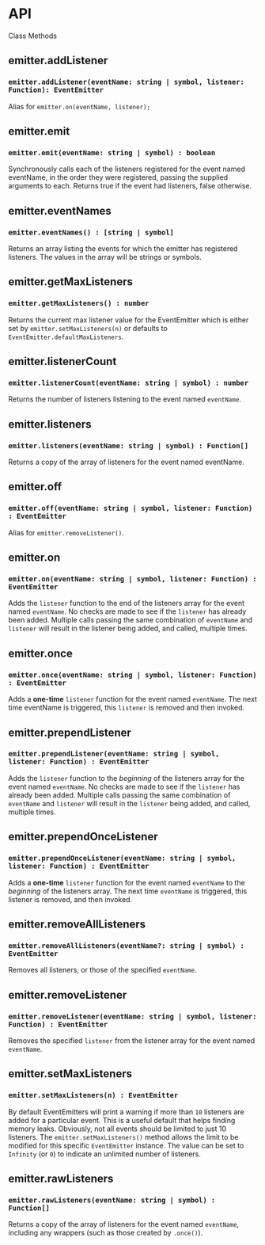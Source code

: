 # API

Class Methods

## emitter.addListener

### `emitter.addListener(eventName: string | symbol, listener: Function): EventEmitter`

Alias for `emitter.on(eventName, listener);`

## emitter.emit

### `emitter.emit(eventName: string | symbol) : boolean`

Synchronously calls each of the listeners registered for the event named eventName, in the order they were registered, passing the supplied arguments to each. Returns true if the event had listeners, false otherwise.

## emitter.eventNames

### `emitter.eventNames() : [string | symbol]`

Returns an array listing the events for which the emitter has registered listeners. The values in the array will be strings or symbols.

## emitter.getMaxListeners

### `emitter.getMaxListeners() : number`

Returns the current max listener value for the EventEmitter which is either set by `emitter.setMaxListeners(n)` or defaults to `EventEmitter.defaultMaxListeners`.

## emitter.listenerCount

### `emitter.listenerCount(eventName: string | symbol) : number`

Returns the number of listeners listening to the event named `eventName`.

## emitter.listeners

### `emitter.listeners(eventName: string | symbol) : Function[]`

Returns a copy of the array of listeners for the event named eventName.

## emitter.off

### `emitter.off(eventName: string | symbol, listener: Function) : EventEmitter`

Alias for `emitter.removeListener()`.

## emitter.on

### `emitter.on(eventName: string | symbol, listener: Function) : EventEmitter`

Adds the `listener` function to the end of the listeners array for the event named `eventName`. No checks are made to see if the `listener` has already been added. Multiple calls passing the same combination of `eventName` and `listener` will result in the listener being added, and called, multiple times.

## emitter.once

### `emitter.once(eventName: string | symbol, listener: Function) : EventEmitter`

Adds a **one-time** `listener` function for the event named `eventName`. The next time eventName is triggered, this `listener` is removed and then invoked.

## emitter.prependListener

### `emitter.prependListener(eventName: string | symbol, listener: Function) : EventEmitter`

Adds the `listener` function to the _beginning_ of the listeners array for the event named `eventName`. No checks are made to see if the `listener` has already been added. Multiple calls passing the same combination of `eventName` and `listener` will result in the `listener` being added, and called, multiple times.

## emitter.prependOnceListener

### `emitter.prependOnceListener(eventName: string | symbol, listener: Function) : EventEmitter`

Adds a **one-time** `listener` function for the event named `eventName` to the _beginning_ of the listeners array. The next time `eventName` is triggered, this listener is removed, and then invoked.

## emitter.removeAllListeners

### `emitter.removeAllListeners(eventName?: string | symbol) : EventEmitter`

Removes all listeners, or those of the specified `eventName`.

## emitter.removeListener

### `emitter.removeListener(eventName: string | symbol, listener: Function) : EventEmitter`

Removes the specified `listener` from the listener array for the event named `eventName`.

## emitter.setMaxListeners

### `emitter.setMaxListeners(n) : EventEmitter`

By default EventEmitters will print a warning if more than `10` listeners are added for a particular event. This is a useful default that helps finding memory leaks. Obviously, not all events should be limited to just 10 listeners. The `emitter.setMaxListeners()` method allows the limit to be modified for this specific `EventEmitter` instance. The value can be set to `Infinity` (or `0`) to indicate an unlimited number of listeners.

## emitter.rawListeners

### `emitter.rawListeners(eventName: string | symbol) : Function[]`

Returns a copy of the array of listeners for the event named `eventName`, including any wrappers (such as those created by `.once()`).
